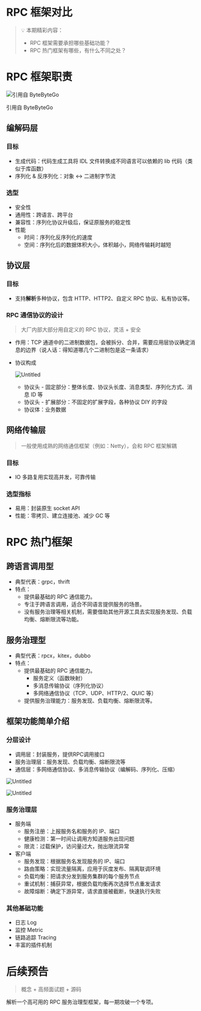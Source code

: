 # RPC 框架对比

> 💡 本期精彩内容：
> 
> - RPC 框架需要承担哪些基础功能？
> - RPC 热门框架有哪些，有什么不同之处？

# RPC 框架职责

![引用自 ByteByteGo](assets/20804e68d0e51d439a81e4d9e6374bd17b200.png)

引用自 ByteByteGo

## 编解码层

### 目标

- 生成代码：代码生成工具将 IDL 文件转换成不同语言可以依赖的 lib 代码（类似于库函数）
- 序列化 & 反序列化：对象 ↔ 二进制字节流

### 选型

- 安全性
- 通用性：跨语言、跨平台
- 兼容性：序列化协议升级后，保证原服务的稳定性
- 性能
    - 时间：序列化反序列化的速度
    - 空间：序列化后的数据体积大小，体积越小，网络传输耗时越短

## 协议层

### 目标

- 支持**解析**多种协议，包含 HTTP、HTTP2、自定义 RPC 协议、私有协议等。

### RPC 通信协议的设计

> 大厂内部大部分用自定义的 RPC 协议，灵活 + 安全
> 
- 作用：TCP 通道中的二进制数据包，会被拆分、合并，需要应用层协议确定消息的边界（说人话：得知道哪几个二进制包是这一条请求）
- 协议构成
    
    ![Untitled](assets/20804e68d0e51d439a81e4d9e6374bd17b201.png)
    
    - 协议头 - 固定部分：整体长度、协议头长度、消息类型、序列化方式、消息 ID 等
    - 协议头 - 扩展部分：不固定的扩展字段，各种协议 DIY 的字段
    - 协议体：业务数据

## 网络传输层

> 一般使用成熟的网络通信框架（例如：Netty），会和 RPC 框架解耦
> 

### 目标

- IO 多路复用实现高并发，可靠传输

### 选型指标

- 易用：封装原生 socket API
- 性能：零拷贝、建立连接池、减少 GC 等

# RPC 热门框架

## 跨语言调用型

- 典型代表：grpc，thrift
- 特点：
    - 提供最基础的 RPC 通信能力。
    - 专注于跨语言调用，适合不同语言提供服务的场景。
    - 没有服务治理等相关机制，需要借助其他开源工具去实现服务发现、负载均衡、熔断限流等功能。

## 服务治理型

- 典型代表：rpcx，kitex，dubbo
- 特点：
    - 提供最基础的 RPC 通信能力。
        - 服务定义（函数映射）
        - 多消息传输协议（序列化协议）
        - 多网络通信协议（TCP、UDP、HTTP/2、QUIC 等）
    - 提供服务治理能力：服务发现、负载均衡、熔断限流等。

## 框架功能简单介绍

### 分层设计

- 调用层：封装服务，提供RPC调用接口
- 服务治理层：服务发现、负载均衡、熔断限流等
- 通信层：多网络通信协议、多消息传输协议（编解码、序列化、压缩）

![Untitled](assets/20804e68d0e51d439a81e4d9e6374bd17b202.png)

![Untitled](assets/20804e68d0e51d439a81e4d9e6374bd17b203.png)

### 服务治理层

- 服务端
    - 服务注册：上报服务名和服务的 IP、端口
    - 健康检测：第一时间让调用方知道服务出现问题
    - 限流：过载保护，访问量过大，抛出限流异常
- 客户端
    - 服务发现：根据服务名发现服务的 IP、端口
    - 路由策略：实现流量隔离，应用于灰度发布、隔离联调环境
    - 负载均衡：把请求分发到服务集群的每个服务节点
    - 重试机制：捕获异常，根据负载均衡再次选择节点重发请求
    - 故障熔断：确定下游异常，请求直接被截断，快速执行失败

### 其他基础功能

- 日志 Log
- 监控 Metric
- 链路追踪 Tracing
- 丰富的插件机制

# 后续预告

> 概念 + 高频面试题 + 源码
> 

解析一个高可用的 RPC 服务治理型框架，每一期攻破一个专项。